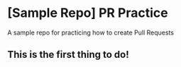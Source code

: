 # [Sample Repo] PR Practice
A sample repo for practicing how to create Pull Requests

## This is the first thing to do!